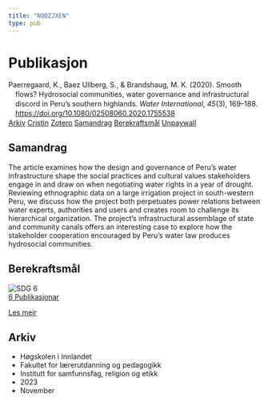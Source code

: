 ```yaml
---
title: "NQQZJXEN"
type: pub
---
```

<h1>Publikasjon</h1>
<article id="csl-bib-container-NQQZJXEN" class="csl-bib-container">
  <div class="csl-bib-body" style="line-height: 1.35; padding-left: 1em; text-indent:-1em;">
  <div class="csl-entry">Paerregaard, K., Baez Ullberg, S., &amp; Brandshaug, M. K. (2020). Smooth flows? Hydrosocial communities, water governance and infrastructural discord in Peru&#x2019;s southern highlands. <i>Water International</i>, <i>45</i>(3), 169&#x2013;188. <a href="https://doi.org/10.1080/02508060.2020.1755538">https://doi.org/10.1080/02508060.2020.1755538</a></div>
</div>
  <div class="csl-bib-buttons">
    <a href="#taxonomy-article-NQQZJXEN" class="csl-bib-button">Arkiv</a>
    <a href="https://app.cristin.no/results/show.jsf?id=2196946" alt="Cristin URL" class="csl-bib-button">Cristin</a>
    <a href="http://zotero.org/groups/5402882/items/NQQZJXEN" alt="Zotero URL" class="csl-bib-button">Zotero</a>
    <a href="#abstract-article-NQQZJXEN" class="csl-bib-button">Samandrag</a>
    <a href="#sdg-article-NQQZJXEN" class="csl-bib-button">Berekraftsmål</a>
    <a href="https://www.tandfonline.com/doi/pdf/10.1080/02508060.2020.1755538?needAccess=true" class="csl-bib-button">Unpaywall</a>
  </div>
  <div id="csl-bib-meta-container-NQQZJXEN"></div>
</article>
<div id="csl-bib-meta-NQQZJXEN" class="csl-bib-meta">
  <article id="abstract-article-NQQZJXEN" class="abstract-article">
    <h1>Samandrag</h1>
    The article examines how the design and governance of Peru’s water infrastructure shape the social practices and cultural values stakeholders engage in and draw on when negotiating water rights in a year of drought. Reviewing ethnographic data on a large irrigation project in south-western Peru, we discuss how the project both perpetuates power relations between water experts, authorities and users and creates room to challenge its hierarchical organization. The project’s infrastructural assemblage of state and community canals offers an interesting case to explore how the stakeholder cooperation encouraged by Peru’s water law produces hydrosocial communities.
  </article>
  <article id="sdg-article-NQQZJXEN" class="sdg-article">
    <h1>Berekraftsmål</h1>
    <div class="sdg-container"><div id="sdg6" class="sdg"> <img src="{{< params subfolder >}}images/sdg/sdg06_no.png" class="image" alt="SDG 6"> <div class="sdg-overlay"> <a href="{{< params subfolder >}}no/archive/?sdg=6#archive" class="sdg-publication-count"><span>6</span> Publikasjonar</a> <p><a href="NA" class="sdg-read-more">Les meir</a></p> </div> </div></div>
  </article>
  <article id="taxonomy-article-NQQZJXEN" class="taxonomy-article">
    <h1>Arkiv</h1>
    <ul>
      <li>Høgskolen i Innlandet</li>
      <li>Fakultet for lærerutdanning og pedagogikk</li>
      <li>Institutt for samfunnsfag, religion og etikk</li>
      <li>2023</li>
      <li>November</li>
    </ul>
  </article>
</div>
